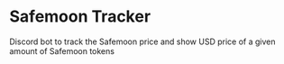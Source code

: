 # Safemoon Tracker

Discord bot to track the Safemoon price and show USD price of a given amount of Safemoon tokens
